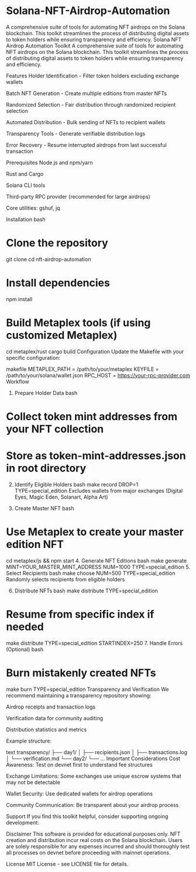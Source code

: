 # Solana-NFT-Airdrop-Automation

A comprehensive suite of tools for automating NFT airdrops on the Solana blockchain. This toolkit streamlines the process of distributing digital assets to token holders while ensuring transparency and efficiency.
Solana NFT Airdrop Automation Toolkit
A comprehensive suite of tools for automating NFT airdrops on the Solana blockchain. This toolkit streamlines the process of distributing digital assets to token holders while ensuring transparency and efficiency.

Features
Holder Identification - Filter token holders excluding exchange wallets

Batch NFT Generation - Create multiple editions from master NFTs

Randomized Selection - Fair distribution through randomized recipient selection

Automated Distribution - Bulk sending of NFTs to recipient wallets

Transparency Tools - Generate verifiable distribution logs

Error Recovery - Resume interrupted airdrops from last successful transaction

Prerequisites
Node.js and npm/yarn

Rust and Cargo

Solana CLI tools

Third-party RPC provider (recommended for large airdrops)

Core utilities: gshuf, jq

Installation
bash
# Clone the repository
git clone <repository-url>
cd nft-airdrop-automation

# Install dependencies
npm install

# Build Metaplex tools (if using customized Metaplex)
cd metaplex/rust
cargo build
Configuration
Update the Makefile with your specific configuration:

makefile
METAPLEX_PATH = /path/to/your/metaplex
KEYFILE = /path/to/your/solana/wallet.json
RPC_HOST = https://your-rpc-provider.com
Workflow
1. Prepare Holder Data
bash
# Collect token mint addresses from your NFT collection
# Store as token-mint-addresses.json in root directory
2. Identify Eligible Holders
bash
make record DROP=1 TYPE=special_edition
Excludes wallets from major exchanges (Digital Eyes, Magic Eden, Solanart, Alpha Art)

3. Create Master NFT
bash
# Use Metaplex to create your master edition NFT
cd metaplex/js && npm start
4. Generate NFT Editions
bash
make generate MINT=YOUR_MASTER_MINT_ADDRESS NUM=1000 TYPE=special_edition
5. Select Recipients
bash
make choose NUM=500 TYPE=special_edition
Randomly selects recipients from eligible holders

6. Distribute NFTs
bash
make distribute TYPE=special_edition
# Resume from specific index if needed
make distribute TYPE=special_edition STARTINDEX=250
7. Handle Errors (Optional)
bash
# Burn mistakenly created NFTs
make burn TYPE=special_edition
Transparency and Verification
We recommend maintaining a transparency repository showing:

Airdrop receipts and transaction logs

Verification data for community auditing

Distribution statistics and metrics

Example structure:

text
transparency/
├── day1/
│   ├── recipients.json
│   ├── transactions.log
│   └── verification.md
└── day2/
    └── ...
Important Considerations
Cost Awareness: Test on devnet first to understand fee structures

Exchange Limitations: Some exchanges use unique escrow systems that may not be detectable

Wallet Security: Use dedicated wallets for airdrop operations

Community Communication: Be transparent about your airdrop process

Support
If you find this toolkit helpful, consider supporting ongoing development:



Disclaimer
This software is provided for educational purposes only. NFT creation and distribution incur real costs on the Solana blockchain. Users are solely responsible for any expenses incurred and should thoroughly test all processes on devnet before proceeding with mainnet operations.

License
MIT License - see LICENSE file for details.
